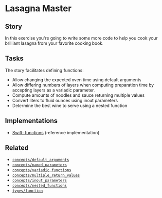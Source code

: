 # Lasagna Master

## Story

In this exercise you're going to write some more code to help you cook your brilliant lasagna from your favorite cooking book.

## Tasks

The story facilitates defining functions:

- Allow changing the expected oven time using default arguments
- Allow differing numbers of layers when computing preparation time by accepting layers as a variadic parameter.
- Compute amounts of noodles and sauce returning multiple values
- Convert liters to fluid ounces using inout parameters
- Determine the best wine to serve using a nested function

## Implementations

- [Swift: functions][implementation-swift] (reference implementation)

## Related

- [`concepts/default_arguments`][concepts-default_arguments]
- [`concepts/named_parameters`][concepts-named_parameters]
- [`concepts/variadic_functions`][concepts-variadic_functions]
- [`concepts/multiple_return_values`][concepts-multiple_return_values]
- [`concepts/inout_parameters`][concepts-inout_parameters]
- [`concepts/nested_functions`][concepts-nested_functions]
- [`types/function`][types-function]

[concepts-default_arguments]: ../concepts/default_arguments.md
[concepts-named_parameters]: ../concepts/named_parameters.md
[concepts-variadic_functions]: ../concepts/variadic_functions.md
[concepts-multiple_return_values]: ../concepts/multiple_return_values.md
[concepts-inout_parameters]: ../concepts/inout_parameters.md
[concepts-nested_functions]: ../concepts/nested_functions.md
[types-function]: ../types/function.md
[implementation-swift]: ../../languages/swift/exercises/concept/lasagna-master/.docs/instructions.md
